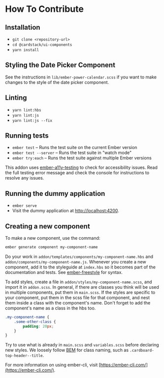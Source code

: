 # How To Contribute

## Installation

* `git clone <repository-url>`
* `cd @cardstack/ui-components`
* `yarn install`

## Styling the Date Picker Component

See the instructions in `lib/ember-power-calendar.scss` if you want to
make changes to the style of the date picker component.

## Linting

* `yarn lint:hbs`
* `yarn lint:js`
* `yarn lint:js --fix`

## Running tests

* `ember test` – Runs the test suite on the current Ember version
* `ember test --server` – Runs the test suite in "watch mode"
* `ember try:each` – Runs the test suite against multiple Ember versions

This addon uses [ember-a11y-testing](https://github.com/ember-a11y/ember-a11y-testing) to check for accessibility issues. Read the full testing error message and check the console for instructions to resolve any issues.

## Running the dummy application

* `ember serve`
* Visit the dummy application at [http://localhost:4200](http://localhost:4200).

## Creating a new component

To make a new component, use the command:

```sh
ember generate component my-component-name
```

Do your work in `addon/templates/components/my-component-name.hbs` and `addon/components/my-component-name.js`. Whenever you create a new component, add it to the styleguide at `index.hbs` so it becomes part of the documentation and tests. See [ember-freestyle](http://ember-freestyle.com/) for syntax.

To add styles, create a file in `addon/styles/my-component-name.scss`, and import it in `addon.scss`. In general, if there are classes you think will be used in multiple components, put them in `main.scss`. If the styles are specific to your component, put them in the scss file for that component, and nest them inside a class with the component's name. Don't forget to add the component's name as a class in the hbs too.

```css
.my-component-name {
    .some-other-class {
        padding: 20px;
    }
}
```

Try to use what is already in `main.scss` and `variables.scss` before declaring new styles. We loosely follow [BEM](http://getbem.com/) for class naming, such as `.cardboard-top-header--title`.

For more information on using ember-cli, visit [https://ember-cli.com/](https://ember-cli.com/).